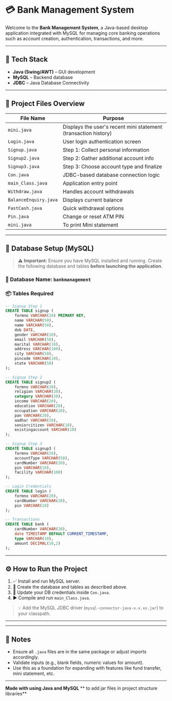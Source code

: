 
# 💳 Bank Management System

Welcome to the **Bank Management System**, a Java-based desktop application integrated with MySQL for managing core banking operations such as account creation, authentication, transactions, and more.

---

## 🚀 Tech Stack

- **Java (Swing/AWT)** – GUI development
- **MySQL** – Backend database
- **JDBC** – Java Database Connectivity

---

## 📁 Project Files Overview

| File Name             | Purpose |
|-----------------------|---------|
| `mini.java`           | Displays the user's recent mini statement (transaction history) |
| `Login.java`          | User login authentication screen |
| `Signup.java`         | Step 1: Collect personal information |
| `Signup2.java`        | Step 2: Gather additional account info |
| `Signup3.java`        | Step 3: Choose account type and finalize |
| `Con.java`            | JDBC-based database connection logic |
| `main_Class.java`     | Application entry point |
| `Withdraw.java`       | Handles account withdrawals |
| `BalanceEnquiry.java` | Displays current balance |
| `FastCash.java`       | Quick withdrawal options |
| `Pin.java`            | Change or reset ATM PIN |
| `mini.java`           | To print Mini statement |

---

## 🧱 Database Setup (MySQL)

> ⚠️ **Important:** Ensure you have MySQL installed and running. Create the following database and tables **before launching the application**.

### 🔐 Database Name: `bankmanagement`

### 📦 Tables Required

```sql
-- Signup Step 1
CREATE TABLE signup (
    formno VARCHAR(20) PRIMARY KEY,
    name VARCHAR(50),
    name VARCHAR(50),
    dob DATE,
    gender VARCHAR(10),
    email VARCHAR(50),
    marital VARCHAR(10),
    address VARCHAR(100),
    city VARCHAR(50),
    pincode VARCHAR(10),
    state VARCHAR(50)
);

-- Signup Step 2
CREATE TABLE signup2 (
    formno VARCHAR(20),
    religion VARCHAR(20),
    category VARCHAR(20),
    income VARCHAR(20),
    education VARCHAR(20),
    occupation VARCHAR(20),
    pan VARCHAR(20),
    aadhar VARCHAR(20),
    seniorcitizen VARCHAR(10),
    existingaccount VARCHAR(10)
);

-- Signup Step 3
CREATE TABLE signup3 (
    formno VARCHAR(20),
    accountType VARCHAR(50),
    cardNumber VARCHAR(20),
    pin VARCHAR(10),
    facility VARCHAR(100)
);

-- Login Credentials
CREATE TABLE login (
    formno VARCHAR(20),
    cardNumber VARCHAR(20),
    pin VARCHAR(10)
);

-- Transactions
CREATE TABLE bank (
    cardNumber VARCHAR(20),
    date TIMESTAMP DEFAULT CURRENT_TIMESTAMP,
    type VARCHAR(10),
    amount DECIMAL(10,2)
);
```

---

## ⚙️ How to Run the Project

1. ✅ Install and run MySQL server.
2. 📂 Create the database and tables as described above.
3. 🔑 Update your DB credentials inside `Con.java`.
4. ▶️ Compile and run `main_Class.java`.

> 💡 Add the MySQL JDBC driver (`mysql-connector-java-x.x.xx.jar`) to your classpath.

---


---

## 📝 Notes

- Ensure all `.java` files are in the same package or adjust imports accordingly.
- Validate inputs (e.g., blank fields, numeric values for amount).
- Use this as a foundation for expanding with features like fund transfer, mini statement, etc.

---

**Made with using Java and MySQL**
** to add jar files in project structure libraries**
